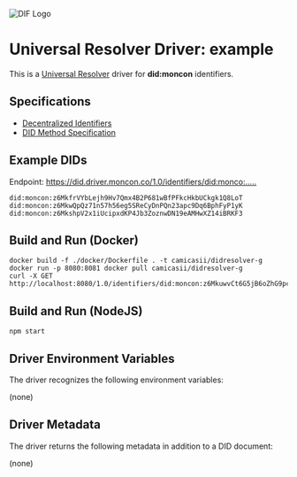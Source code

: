 ![DIF Logo](https://raw.githubusercontent.com/decentralized-identity/universal-resolver/master/docs/logo-dif.png)

# Universal Resolver Driver: example

This is a [Universal Resolver](https://github.com/decentralized-identity/universal-resolver/) driver for **did:moncon** identifiers.

## Specifications

* [Decentralized Identifiers](https://w3c.github.io/did-core/)
* [DID Method Specification](https://w3c-ccg.github.io/did-method-key/)

## Example DIDs

Endpoint: https://did.driver.moncon.co/1.0/identifiers/<did:monco:.....>

```
did:moncon:z6MkfrVYbLejh9Hv7Qmx4B2P681wBfPFkcHkbUCkgk1Q8LoT
did:moncon:z6MkwQpQz71n57h56eg5SReCyDnPQn23apc9Dq6BphFyP1yK
did:moncon:z6MkshpV2x1iUcipxdKP4Jb3ZoznwDN19eAMHwXZ14iBRKF3
```

## Build and Run (Docker)

```
docker build -f ./docker/Dockerfile . -t camicasii/didresolver-g
docker run -p 8080:8081 docker pull camicasii/didresolver-g
curl -X GET http://localhost:8080/1.0/identifiers/did:moncon:z6MkuwvCt6G5jB6oZhG9pcVuoX5yhxeWV2jzFNZMw5G4pxNu
```

## Build and Run (NodeJS)

```
npm start
```

## Driver Environment Variables

The driver recognizes the following environment variables:

(none)

## Driver Metadata

The driver returns the following metadata in addition to a DID document:

(none)
